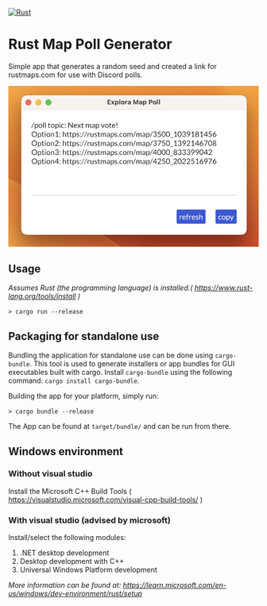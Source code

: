 [![Rust](https://github.com/mvcoile/explora_map_poll/actions/workflows/rust.yml/badge.svg)](https://github.com/mvcoile/explora_map_poll/actions/workflows/rust.yml)

# Rust Map Poll Generator

Simple app that generates a random seed and created a link for rustmaps.com for use with Discord polls.

![Preview](resources/preview.png)

## Usage

_Assumes Rust (the programming language) is installed.( https://www.rust-lang.org/tools/install )_

```
> cargo run --release
```

## Packaging for standalone use

Bundling the application for standalone use can be done using `cargo-bundle`. This tool is used to generate installers or app bundles for GUI executables built with cargo. Install `cargo-bundle` using the following command: `cargo install cargo-bundle`.

Building the app for your platform, simply run:

```
> cargo bundle --release
```

The App can be found at `target/bundle/` and can be run from there.

## Windows environment

### Without visual studio
Install the Microsoft C++ Build Tools ( https://visualstudio.microsoft.com/visual-cpp-build-tools/ )

### With visual studio (advised by microsoft)

Install/select the following modules:
1. .NET desktop development
1. Desktop development with C++
1. Universal Windows Platform development

_More information can be found at: https://learn.microsoft.com/en-us/windows/dev-environment/rust/setup_
